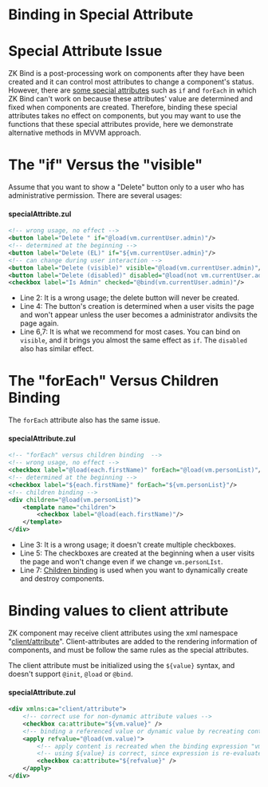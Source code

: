 # Binding in Special Attribute

Special Attribute Issue
=======================
ZK Bind is a post-processing work on components after they have been created and it can control most attributes to change a component's status. However, there are [some special attributes]({{site.baseurl}}/zuml_ref/attributes) such as `if` and
`forEach` in which ZK Bind can't work on because these attributes' value are determined and fixed when components are created. Therefore, binding these special attributes takes no effect on components, but you may want to use the functions that these special attributes provide, here we demonstrate alternative methods in MVVM approach.

The "if" Versus the "visible"
=============================
Assume that you want to show a "Delete" button only to a user who has administrative permission. There are several usages:

#### specialAttribte.zul
```xml
<!-- wrong usage, no effect -->
<button label="Delete " if="@load(vm.currentUser.admin)"/>
<!-- determined at the beginning -->
<button label="Delete (EL)" if="${vm.currentUser.admin}"/>
<!-- can change during user interaction -->
<button label="Delete (visible)" visible="@load(vm.currentUser.admin)"/>
<button label="Delete (disabled)" disabled="@load(not vm.currentUser.admin)"/>
<checkbox label="Is Admin" checked="@bind(vm.currentUser.admin)"/>
```
-   Line 2: It is a wrong usage; the delete button will never be created.
-   Line 4: The button's creation is determined when a user visits the page and won't appear unless the user becomes a administrator andivsits the page again.
-   Line 6,7: It is what we recommend for most cases. You can bind on `visible`, and it brings you almost the same effect as `if`. The `disabled` also has similar effect.

The "forEach" Versus Children Binding
=====================================
The `forEach` attribute also has the same issue.

#### specialAttribute.zul
```xml
<!-- "forEach" versus children binding  -->
<!-- wrong usage, no effect -->
<checkbox label="@load(each.firstName)" forEach="@load(vm.personList)"/>
<!-- determined at the beginning -->
<checkbox label="${each.firstName}" forEach="${vm.personList}"/>
<!-- children binding -->
<div children="@load(vm.personList)">
    <template name="children">
        <checkbox label="@load(each.firstName)"/>
    </template>
</div>
```
-   Line 3: It is a wrong usage; it doesn't create multiple checkboxes.
-   Line 5: The checkboxes are created at the beginning when a user visits the page and won't change even if we change `vm.personLIst`.
-   Line 7: [ Children binding](../data_binding/children_binding.html) is used when you want to dynamically create and destroy components.

Binding values to client attribute
=====================================
ZK component may receive client attributes using the xml namespace "[client/attribute](zuml_ref/client_attribute)".
Client-attributes are added to the rendering information of components, and must be follow the same rules as the special attributes.

The client attribute must be initialized using the `${value}` syntax, and doesn't support `@init`, `@load` or `@bind`.

#### specialAttribute.zul
```xml
<div xmlns:ca="client/attribute">
    <!-- correct use for non-dynamic attribute values -->
    <checkbox ca:attribute="${vm.value}" />
    <!-- binding a referenced value or dynamic value by recreating content after triggering a binding using shadow element apply -->
    <apply refvalue="@load(vm.value)">
        <!-- apply content is recreated when the binding expression "vm.value" is notified -->
        <!-- using ${value} is correct, since expression is re-evaluated once the apply content is recreated -->
        <checkbox ca:attribute="${refvalue}" />
    </apply>
</div>
```
